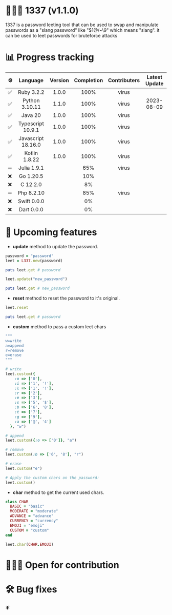 # 👨🏽‍💻 1337 (v1.1.0)
1337 is a password leeting tool that can be used to swap and manipulate passwords as a "slang password" like "$1@/~\9" which means "slang". it can be used to leet passwords for bruteforce attacks

# 📊 Progress tracking
|⚙️| Language            | Version    | Completion   | Contributers  | Latest Update |
|---|:------------------:|:----------:|:------------:|:--------------:|:------------:|
|✅| Ruby 3.2.2          | 1.0.0     | 100%          | virus         |
|✅| Python 3.10.11      | 1.1.0     | 100%          | virus         | 2023-08-09
|✅| Java 20             | 1.0.0     | 100%          | virus         |
|✅| Typescript 10.9.1   | 1.0.0     | 100%          | virus         |
|✅| Javascript 18.16.0  | 1.0.0     | 100%          | virus         |
|✅| Kotlin 1.8.22       | 1.0.0     | 100%          | virus         |
|➖| Julia 1.9.1         |           | 65%           | virus         |
|❌| Go 1.20.5           |           | 10%           |               |
|❌| C 12.2.0            |           | 8%            |               |
|➖| Php 8.2.10          |           | 85%           | virus         |
|❌| Swift 0.0.0         |           | 0%            |               |
|❌| Dart 0.0.0          |           | 0%            |               |

# 💭 Upcoming features
- **update** method to update the password.
```ruby
password = "password"
leet = L337.new(password)

puts leet.get # password

leet.update("new_password")

puts leet.get # new_password
```

- **reset** method to reset the password to it's original.
```ruby
leet.reset

puts leet.get # password
```

- **custom** method to pass a custom leet chars
```ruby
"""
w=write
a=append
r=remove
e=erase
"""

# write
leet.custom({
    :o => ['0'],
    :i => ['1', '!'],
    :l => ['1', '!'],
    :r => ['2'],
    :e => ['3'],
    :s => ['5', '$'],
    :b => ['6', '8'],
    :t => ['7'],
    :g => ['9'],
    :a => ['@', '4']
  }, "w")

# append
leet.custom({:o => ['0']}, "a")

# remove
leet.custom(:b => ['6', '8'], "r")

# erase
leet.custom("e")

# Apply the custom chars on the password:
leet.custom()
```

- **char** method to get the current used chars.
```ruby
class CHAR
  BASIC = "basic"
  MODERATE = "moderate"
  ADVANCE = "advance"
  CURRENCY = "currency"
  EMOJI = "emoji"
  CUSTOM = "custom"
end

leet.char(CHAR.EMOJI)
```
# 👷🏽‍♂️ Open for contribution

# 🛠️ Bug fixes
🪰

